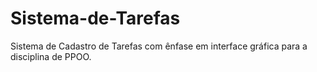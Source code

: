 # Sistema-de-Tarefas
Sistema de Cadastro de Tarefas com ênfase em interface gráfica para a disciplina de PPOO.
